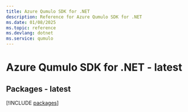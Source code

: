 ```yaml
---
title: Azure Qumulo SDK for .NET
description: Reference for Azure Qumulo SDK for .NET
ms.date: 01/08/2025
ms.topic: reference
ms.devlang: dotnet
ms.service: qumulo
---
```

# Azure Qumulo SDK for .NET - latest
## Packages - latest
[!INCLUDE [packages](qumulo-index.md)]